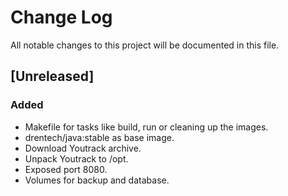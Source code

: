 # Change Log
All notable changes to this project will be documented in this file.

## [Unreleased]
### Added
- Makefile for tasks like build, run or cleaning up the images.
- drentech/java:stable as base image.
- Download Youtrack archive.
- Unpack Youtrack to /opt.
- Exposed port 8080.
- Volumes for backup and database.

